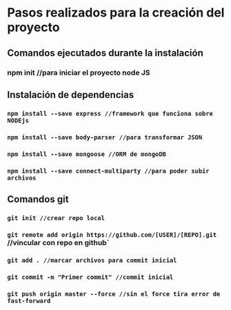 # Pasos realizados para la creación del proyecto

## Comandos ejecutados durante la instalación

### npm init //para iniciar el proyecto node JS

## Instalación de dependencias

### `npm install --save express //framework que funciona sobre NODEjs`
### `npm install --save body-parser //para transformar JSON`
### `npm install --save mongoose //ORM de mongoDB`
### `npm install --save connect-multiparty //para poder subir archivos`

## Comandos git

### `git init //crear repo local`
### `git remote add origin https://github.com/[USER]/[REPO].git` //vincular con repo en github`
### `git add . //marcar archivos para commit inicial`
### `git commit -m "Primer commit" //commit inicial`
### `git push origin master --force //sin el force tira error de fast-forward`

